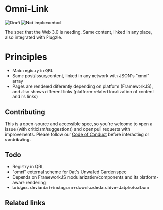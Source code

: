 # Omni-Link

![Draft](https://img.shields.io/badge/Draft-In%20progress-yellow.svg) ![Not implemented](https://img.shields.io/badge/Status-Not%20implemented-red.svg)

The spec that the Web 3.0 is needing.
Same content, linked in any place, also integrated with Plugzle.

# Principles

- Main registry in QRL
- Same post/issue/content, linked in any network with JSON's "omni" array
- Pages are rendered diferently depending on platform (FrameworkJS), and also shows different links (platform-related localization of content and its links)

## Contributing

This is a open-source and accessible spec, so you're welcome to open a issue (with criticism/suggestions) and open pull requests with improvements.
Please follow our <a href="http://www.contributor-covenant.org/" target="_blank">Code of Conduct</a> before interacting or contributing.

## Todo

- Registry in QRL
- "omni" external scheme for Dat's Unwalled Garden spec
- Depends on FrameworkJS modularization/components and its platform-aware rendering
- bridges: deviantart+instagram+downloadedarchive+datphotoalbum

## Related links

